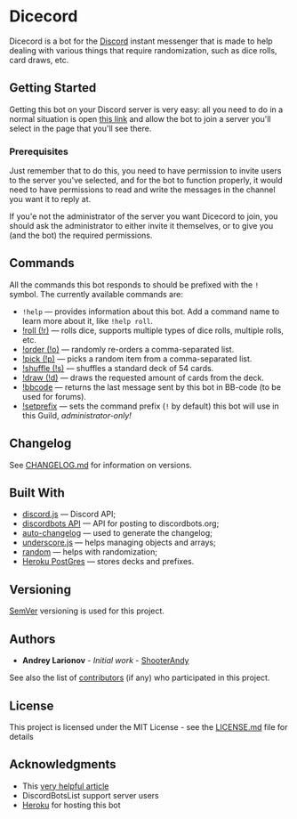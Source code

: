 # Dicecord

Dicecord is a bot for the [Discord](https://discordapp.com/) instant messenger that is made to help dealing with various
things that require randomization, such as dice rolls, card draws, etc.  

## Getting Started

Getting this bot on your Discord server is very easy: all you need to do in a normal situation is open 
[this link](https://discordapp.com/api/oauth2/authorize?client_id=572698679618568193&scope=bot&permissions=0) and allow
the bot to join a server you'll select in the page that you'll see there.

### Prerequisites

Just remember that to do this, you need to have permission to invite users to the server you've selected, and for the
bot to function properly, it would need to have permissions to read and write the messages in the channel you want it to
 reply at.
 
If you'e not the administrator of the server you want Dicecord to join, you should ask the administrator to either 
invite it themselves, or to give you (and the bot) the required permissions.

## Commands

All the commands this bot responds to should be prefixed with the ```!``` symbol. The currently available commands are:

* ```!help``` &mdash; provides information about this bot. Add a command name to learn more about it, like 
```!help roll```.
* [!roll (!r)](help/roll.md) &mdash; rolls dice, supports multiple types of dice rolls, multiple rolls, etc.
* [!order (!o)](help/order.md) — randomly re-orders a comma-separated list.
* [!pick (!p)](help/pick.md) &mdash; picks a random item from a comma-separated list.
* [!shuffle (!s)](help/shuffle.md) &mdash; shuffles a standard deck of 54 cards.
* [!draw (!d)](help/draw.md) &mdash; draws the requested amount of cards from the deck.
* [!bbcode](help/bbcode.md) &mdash; returns the last message sent by this bot in BB-code (to be used for forums).
* [!setprefix](help/setprefix.md) &mdash; sets the command prefix (```!``` by default) this bot will use in this Guild,
_administrator-only!_ 

## Changelog

See [CHANGELOG.md](CHANGELOG.md) for information on versions.

## Built With

* [discord.js](https://discord.js.org) &mdash; Discord API;
* [discordbots API](https://discordbots.org/api/docs) &mdash; API for posting to discordbots.org; 
* [auto-changelog](https://github.com/CookPete/auto-changelog) &mdash; used to generate the changelog;
* [underscore.js](https://underscorejs.org/) &mdash; helps managing objects and arrays;
* [random](https://github.com/transitive-bullshit/random#readme) &mdash; helps with randomization;
* [Heroku PostGres](https://elements.heroku.com/addons/heroku-postgresql) &mdash; stores decks and prefixes.

## Versioning

[SemVer](http://semver.org/) versioning is used for this project. 

## Authors

* **Andrey Larionov** - *Initial work* - [ShooterAndy](https://github.com/ShooterAndy)

See also the list of [contributors](https://github.com/ShooterAndy/Dicecord/contributors) (if any) who participated in 
this project.

## License

This project is licensed under the MIT License - see the [LICENSE.md](LICENSE.md) file for details

## Acknowledgments

* This [very helpful article](https://www.freecodecamp.org/news/how-to-create-a-discord-bot-under-15-minutes-fb2fd0083844/)
* DiscordBotsList support server users
* [Heroku](https://heroku.com) for hosting this bot